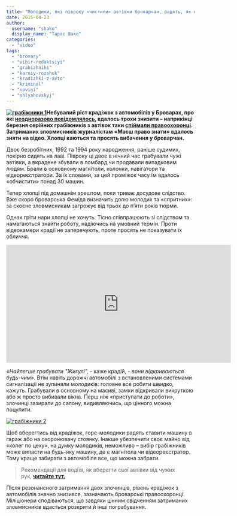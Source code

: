 ```yaml
---
title: "Молодики, які півроку «чистили» автівки броварчан, радять, як вберегтись від крадіжок - ВІДЕО"
date: 2015-04-23
author: 
  username: "shako"
  display_name: "Тарас Шако"
categories: 
  - "video"
tags: 
  - "brovary"
  - "vibir-redaktsiyi"
  - "grabizhniki"
  - "karniy-rozshuk"
  - "kradizhki-z-avto"
  - "kriminal"
  - "novini"
  - "shlyahovskyj"
---
```


**[![грабіжники 1](https://mpz.brovary.org/wp-content/uploads/2015/04/grabizhniki-11.jpg)](https://mpz.brovary.org/wp-content/uploads/2015/04/grabizhniki-11.jpg)Небувалий ріст крадіжок з автомобілів у Броварах, про які [неодноразово повідомлялось](https://mpz.brovary.org/kradizhki-z-avto-yak-tse-vidbuvayetsya-istoriyi-chotiroh-postrazhdalih/), вдалось трохи знизити – наприкінці березня серійних грабіжників з автівок таки [спіймали правоохоронці](https://mpz.brovary.org/militsiya-spiymala-molodikiv-yaki-krali-z-avtivok-u-brovarah/). Затриманих зловмисників журналістам «Маєш право знати» вдалось зняти на відео. Хлопці каються та просять вибачення у броварчан.**

Двоє безробітних, 1992 та 1994 року народження, раніше судимих, покірно сидять на лаві. Півроку ці двоє в нічний час грабували чужі автівки, а вкрадене збували в ломбард чи продавали випадковим людям. Брали в основному магнітоли, колонки, навігатори та відеореєстратори. За їх словами, за цей проміжок часу їм вдалось «обчистити» понад 30 машин.

Тепер хлопці під домашнім арештом, поки триває досудове слідство. Вже скоро броварська Феміда визначить долю молодих та «спритних»: за скоєне зловмисникам загрожує від трьох до п’яти років тюрми.

Однак гріти нари хлопці не хочуть. Тісно співпрацюють зі слідством та намагаються знайти роботу, надіючись на умовний термін. Проти відеокамери крадії не заперечують, проте просять не показувати їх обличчя.

<iframe src="https://www.youtube.com/embed/6ar2Mgv4-B4" width="600" height="315" frameborder="0" allowfullscreen="allowfullscreen"></iframe>

_«Найлегше грабувати "Жигулі",_ - каже крадій, - _вони відкриваються будь-чим»_. Втім навіть дорожчі автомобілі з встановленими системами сигналізації не зупиняли молодиків: головне все робити швидко, кажуть. Грабували в основному на масиві, замки відкривали викруткою або ж просто вибивали вікна. Перш ніж «приступати до роботи», злочинці зазирали до салону, видивляючись, що цінного можна поцупити.

[![грабіжники 2](https://mpz.brovary.org/wp-content/uploads/2015/04/grabizhniki-21.jpg)](https://mpz.brovary.org/wp-content/uploads/2015/04/grabizhniki-21.jpg)

Щоб вберегтись від крадіжок, горе-молодики радять ставити машину в гараж або на охоронювану стоянку. Інакше убезпечити своє майно від «колег по цеху», на думку молодиків, неможливо – вибір грабіжників може випасти на будь-яку машину, де є магнітола чи відеореєстратор. Тому краще забирати з автомобіля все, що можна забрати.

> Рекомендації для водіїв, як вберегти свої автівки від чужих рук, **[читайте тут.](https://mpz.brovary.org/u-brovarah-strimko-zrostaye-kilkist-pograbuvan-avtomobiliv-yak-vberegti-svoye-poradi-militsiyi-ta-strahovoyi/)**

Після резонансного затримання двох злочинців, рівень крадіжок з автомобілів значно знизився, зазначають броварські правоохоронці. Міліціонери сподіваються, що завдяки цінним свідченням затриманих зловмисників вдасться розкрити й інші пограбування.
